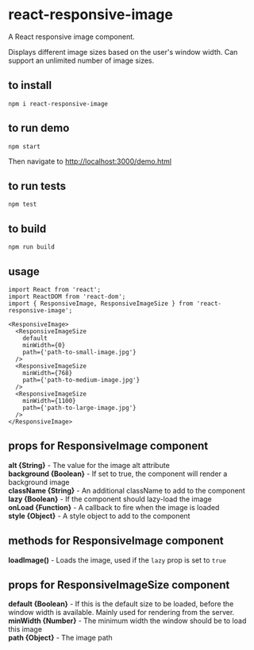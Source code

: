 # react-responsive-image
A React responsive image component.

Displays different image sizes based on the user's window width. Can support an unlimited number of image sizes.

## to install
```
npm i react-responsive-image
```

## to run demo
```
npm start
```
Then navigate to [http://localhost:3000/demo.html](http://localhost:3000/demo.html)

## to run tests
```
npm test
```

## to build
```
npm run build
```

## usage
```
import React from 'react';
import ReactDOM from 'react-dom';
import { ResponsiveImage, ResponsiveImageSize } from 'react-responsive-image';

<ResponsiveImage>
  <ResponsiveImageSize
    default
    minWidth={0}
    path={'path-to-small-image.jpg'}
  />
  <ResponsiveImageSize
    minWidth={768}
    path={'path-to-medium-image.jpg'}
  />
  <ResponsiveImageSize
    minWidth={1100}
    path={'path-to-large-image.jpg'}
  />
</ResponsiveImage>

```

## props for ResponsiveImage component
**alt {String}** - The value for the image alt attribute  
**background {Boolean}** - If set to true, the component will render a background image  
**className {String}** - An additional className to add to the component     
**lazy {Boolean}** - If the component should lazy-load the image  
**onLoad {Function}** - A callback to fire when the image is loaded  
**style {Object}** - A style object to add to the component  

## methods for ResponsiveImage component
**loadImage()** - Loads the image, used if the `lazy` prop is set to `true`

## props for ResponsiveImageSize component
**default {Boolean}** - If this is the default size to be loaded, before the window width is available. Mainly used for rendering from the server.  
**minWidth {Number}** - The minimum width the window should be to load this image  
**path {Object}** - The image path
